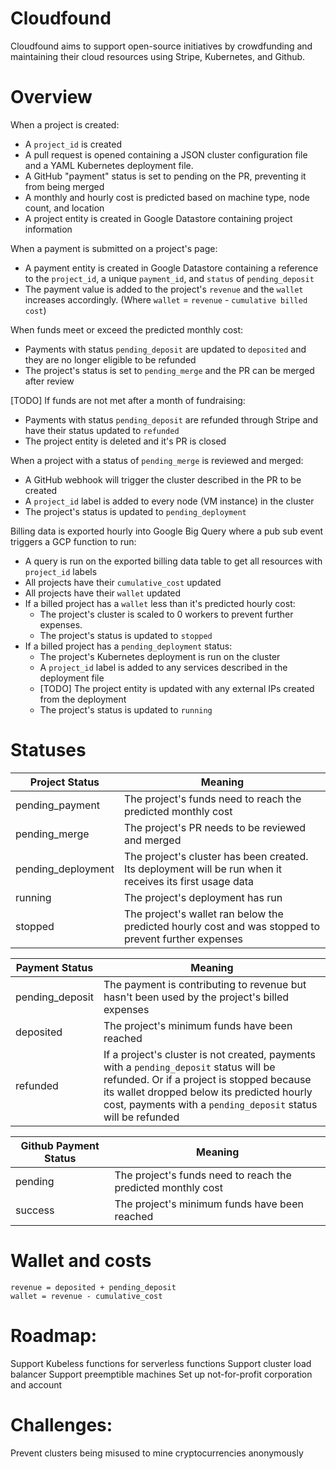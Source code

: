 # Cloudfound

Cloudfound aims to support open-source initiatives by crowdfunding and maintaining their cloud resources using Stripe, Kubernetes, and Github.

# Overview
When a project is created:
- A `project_id` is created
- A pull request is opened containing a JSON cluster configuration file and a YAML Kubernetes deployment file.
- A GitHub "payment" status is set to pending on the PR, preventing it from being merged
- A monthly and hourly cost is predicted based on machine type, node count, and location
- A project entity is created in Google Datastore containing project information

When a payment is submitted on a project's page:
- A payment entity is created in Google Datastore containing a reference to the `project_id`, a unique `payment_id`, and `status` of `pending_deposit`
- The payment value is added to the project's `revenue` and the `wallet` increases accordingly. (Where `wallet` = `revenue` - `cumulative billed cost`)

When funds meet or exceed the predicted monthly cost:
- Payments with status `pending_deposit` are updated to `deposited` and they are no longer eligible to be refunded
- The project's status is set to `pending_merge` and the PR can be merged after review

[TODO] If funds are not met after a month of fundraising:
- Payments with status `pending_deposit` are refunded through Stripe and have their status updated to `refunded`
- The project entity is deleted and it's PR is closed

When a project with a status of `pending_merge` is reviewed and merged:
- A GitHub webhook will trigger the cluster described in the PR to be created
- A `project_id` label is added to every node (VM instance) in the cluster
- The project's status is updated to `pending_deployment`

Billing data is exported hourly into Google Big Query where a pub sub event triggers a GCP function to run:
- A query is run on the exported billing data table to get all resources with `project_id` labels
- All projects have their `cumulative_cost` updated
- All projects have their `wallet` updated
- If a billed project has a `wallet` less than it's predicted hourly cost:
    - The project's cluster is scaled to 0 workers to prevent further expenses.
    - The project's status is updated to `stopped`
- If a billed project has a `pending_deployment` status:
    - The project's Kubernetes deployment is run on the cluster 
    - A `project_id` label is added to any services described in the deployment file
    - [TODO] The project entity is updated with any external IPs created from the deployment
    - The project's status is updated to `running`

# Statuses
| Project Status     | Meaning                                                                                                  |
|--------------------|----------------------------------------------------------------------------------------------------------|
| pending_payment    | The project's funds need to reach the predicted monthly cost                                             |
| pending_merge      | The project's PR needs to be reviewed and merged                                                         |
| pending_deployment | The project's cluster has been created. Its deployment will be run when it receives its first usage data |
| running            | The project's deployment has run                                                                         |
| stopped            | The project's wallet ran below the predicted hourly cost and was stopped to prevent further expenses     |

| Payment Status  | Meaning                                                                                                                                                                                                                                             |
|-----------------|-----------------------------------------------------------------------------------------------------------------------------------------------------------------------------------------------------------------------------------------------------|
| pending_deposit | The payment is contributing to revenue but hasn't been used by the project's billed expenses                                                                                                                                                        |
| deposited       | The project's minimum funds have been reached                                                                                                                                                                                                       |
| refunded        | If a project's cluster is not created, payments with a `pending_deposit` status will be refunded.  Or if a project is stopped because its wallet dropped below its predicted hourly cost, payments with a `pending_deposit` status will be refunded |

| Github Payment Status | Meaning                                                      |
|---------------------|--------------------------------------------------------------|
| pending             | The project's funds need to reach the predicted monthly cost |
| success             | The project's minimum funds have been reached                |


# Wallet and costs
```
revenue = deposited + pending_deposit
wallet = revenue - cumulative_cost
```

# Roadmap:
Support Kubeless functions for serverless functions
Support cluster load balancer
Support preemptible machines
Set up not-for-profit corporation and account

# Challenges:
Prevent clusters being misused to mine cryptocurrencies anonymously
